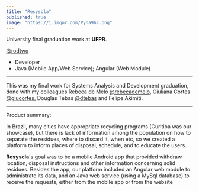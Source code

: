 ```yaml
---
title: "Resyscla"
published: true
image: "https://i.imgur.com/Pyna9hc.png"
---
```


University final graduation work at **UFPR**.

[@rodtwo](https://gitlab.com/rodtwo "@rodtwo GitLab")

- Developer
- Java (Mobile App/Web Service); Angular (Web Module)

---

This was my final work for Systems Analysis and Development graduation, done with my colleagues Rebeca de Melo [@rebecademelo](https://gitlab.com/rebecademelo "@rebecademelo GitLab"), Giuliana Cortes [@giucortes](https://gitlab.com/giucortes "@giucortes GitLab"), Douglas Tebas [@dtebas](https://gitlab.com/dtebas "@dtebas GitLab") and Felipe Akimiti.

---

Product summary:

In Brazil, many cities have appropriate recycling programs (Curitiba was our showcase), but there is lack of information among the population on how to separate the residues, where to discard it, when etc, so we created a platform to inform places of disposal, schedule, and to educate the users.

**Resyscla**'s goal was to be a mobile Android app that provided withdraw location, disposal instructions and other information concerning solid residues. Besides the app, our platform included an Angular web module to administrate its data, and an Java web service (using a MySql database) to receive the requests, either from the mobile app or from the website 

